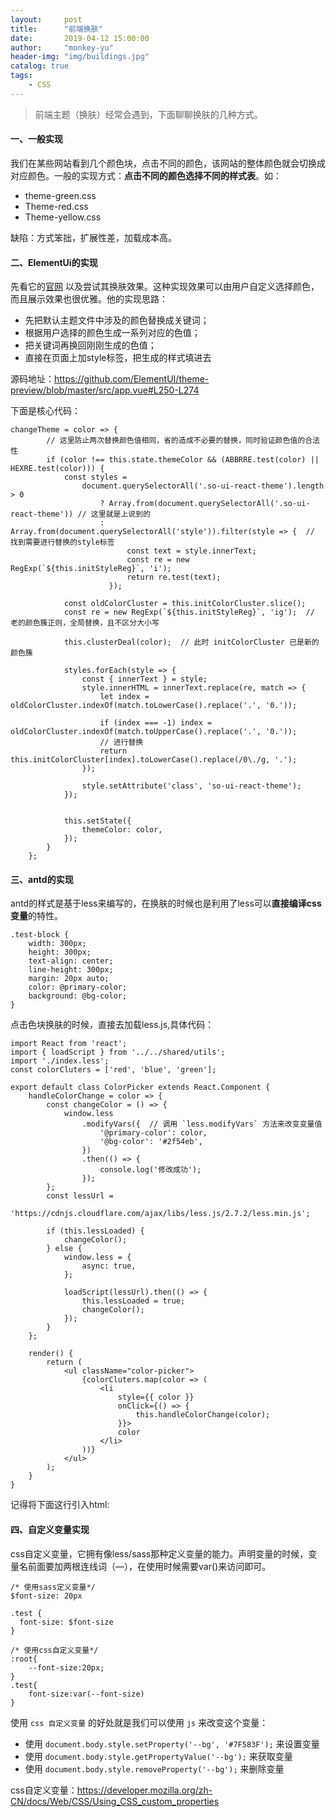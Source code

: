 ```yaml
---
layout:     post
title:      "前端换肤"
date:       2019-04-12 15:00:00
author:     "monkey-yu"
header-img: "img/buildings.jpg"
catalog: true
tags:
    - CSS
---
```


> 前端主题（换肤）经常会遇到，下面聊聊换肤的几种方式。

#### 一、一般实现

我们在某些网站看到几个颜色块，点击不同的颜色，该网站的整体颜色就会切换成对应颜色。一般的实现方式：**点击不同的颜色选择不同的样式表**。如：

- theme-green.css
- Theme-red.css
- Theme-yellow.css

缺陷：方式笨拙，扩展性差，加载成本高。

#### 二、ElementUi的实现

先看它的[官网](<http://element-cn.eleme.io/#/zh-CN/component/installation>) 以及尝试其换肤效果。这种实现效果可以由用户自定义选择颜色，而且展示效果也很优雅。他的实现思路：

- 先把默认主题文件中涉及的颜色替换成关键词；
- 根据用户选择的颜色生成一系列对应的色值；
- 把关键词再换回刚刚生成的色值；
- 直接在页面上加style标签，把生成的样式填进去

源码地址：<https://github.com/ElementUI/theme-preview/blob/master/src/app.vue#L250-L274>

下面是核心代码：

```
changeTheme = color => {
        // 这里防止两次替换颜色值相同，省的造成不必要的替换，同时验证颜色值的合法性
        if (color !== this.state.themeColor && (ABBRRE.test(color) || HEXRE.test(color))) {
            const styles =
                document.querySelectorAll('.so-ui-react-theme').length > 0
                    ? Array.from(document.querySelectorAll('.so-ui-react-theme')) // 这里就是上说到的
                    : Array.from(document.querySelectorAll('style')).filter(style => {  // 找到需要进行替换的style标签
                          const text = style.innerText;
                          const re = new RegExp(`${this.initStyleReg}`, 'i');
                          return re.test(text);
                      });

            const oldColorCluster = this.initColorCluster.slice();
            const re = new RegExp(`${this.initStyleReg}`, 'ig');  // 老的颜色簇正则，全局替换，且不区分大小写

            this.clusterDeal(color);  // 此时 initColorCluster 已是新的颜色簇

            styles.forEach(style => {
                const { innerText } = style;
                style.innerHTML = innerText.replace(re, match => {
                    let index = oldColorCluster.indexOf(match.toLowerCase().replace('.', '0.'));

                    if (index === -1) index = oldColorCluster.indexOf(match.toUpperCase().replace('.', '0.'));
                    // 进行替换
                    return this.initColorCluster[index].toLowerCase().replace(/0\./g, '.');
                });

                style.setAttribute('class', 'so-ui-react-theme');
            });
          

            this.setState({
                themeColor: color,
            });
        }
    };

```

#### 三、antd的实现

antd的样式是基于less来编写的，在换肤的时候也是利用了less可以**直接编译css变量**的特性。

```
.test-block {
    width: 300px;
    height: 300px;
    text-align: center;
    line-height: 300px;
    margin: 20px auto;
    color: @primary-color;
    background: @bg-color;
}
```

点击色块换肤的时候，直接去加载less.js,具体代码：

```
import React from 'react';
import { loadScript } from '../../shared/utils';
import './index.less';
const colorCluters = ['red', 'blue', 'green'];

export default class ColorPicker extends React.Component {
    handleColorChange = color => {
        const changeColor = () => {
            window.less
                .modifyVars({  // 调用 `less.modifyVars` 方法来改变变量值
                    '@primary-color': color,
                    '@bg-color': '#2f54eb',
                })
                .then(() => {
                    console.log('修改成功');
                });
        };
        const lessUrl =
            'https://cdnjs.cloudflare.com/ajax/libs/less.js/2.7.2/less.min.js';

        if (this.lessLoaded) {
            changeColor();
        } else {
            window.less = {
                async: true,
            };

            loadScript(lessUrl).then(() => {
                this.lessLoaded = true;
                changeColor();
            });
        }
    };

    render() {
        return (
            <ul className="color-picker">
                {colorCluters.map(color => (
                    <li
                        style={{ color }}
                        onClick={() => {
                            this.handleColorChange(color);
                        }}>
                        color
                    </li>
                ))}
            </ul>
        );
    }
}
```

记得将下面这行引入html:

<link rel="stylesheet/less" type="text/css" href="styles.less" />

#### 四、自定义变量实现

css自定义变量，它拥有像less/sass那种定义变量的能力。声明变量的时候，变量名前面要加两根连线词（—），在使用时候需要var()来访问即可。

```
/* 使用sass定义变量*/
$font-size: 20px

.test {
  font-size: $font-size
}

/* 使用css自定义变量*/
:root{
    --font-size:20px;
}
.test{
    font-size:var(--font-size)
}
```

使用 `css 自定义变量` 的好处就是我们可以使用 `js` 来改变这个变量：

- 使用 `document.body.style.setProperty('--bg', '#7F583F');` 来设置变量
- 使用 `document.body.style.getPropertyValue('--bg');` 来获取变量
- 使用 `document.body.style.removeProperty('--bg');` 来删除变量

css自定义变量：<https://developer.mozilla.org/zh-CN/docs/Web/CSS/Using_CSS_custom_properties>

